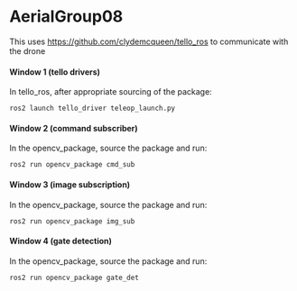 # AerialGroup08

This uses https://github.com/clydemcqueen/tello_ros to communicate with the drone

#### Window 1 (tello drivers)
In tello_ros, after appropriate sourcing of the package:

```
ros2 launch tello_driver teleop_launch.py
```

#### Window 2 (command subscriber)
In the opencv_package, source the package and run:

```
ros2 run opencv_package cmd_sub
```

#### Window 3 (image subscription)
In the opencv_package, source the package and run:

```
ros2 run opencv_package img_sub
```

#### Window 4 (gate detection)
In the opencv_package, source the package and run:

```
ros2 run opencv_package gate_det
```
